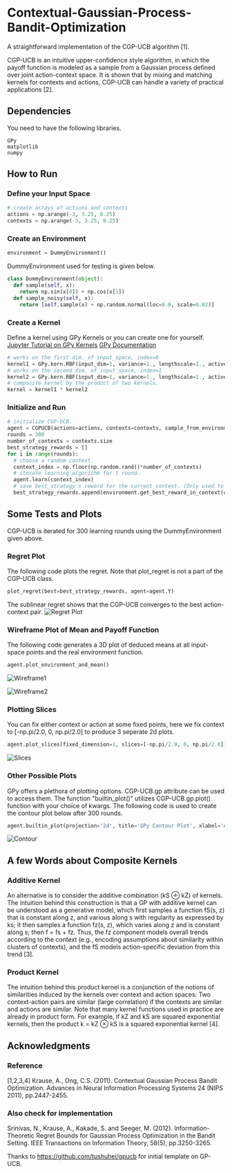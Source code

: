 # Contextual-Gaussian-Process-Bandit-Optimization

A straightforward implementation of the CGP-UCB algorithm [1]. 

CGP-UCB is an intuitive upper-confidence style algorithm, in which the payoff function is modeled as a sample from a Gaussian process defined over joint action-context space. It is shown that by mixing and matching kernels for contexts and actions, CGP-UCB can handle a variety of practical applications [2].

## Dependencies

You need to have the following libraries.
```
GPy
matplotlib
numpy
```
## How to Run

### Define your Input Space
```python
# create arrays of actions and contexts
actions = np.arange(-3, 3.25, 0.25)
contexts = np.arange(-3, 3.25, 0.25)
```

### Create an Environment
```python
environment = DummyEnvironment()
```
DummyEnvironment used for testing is given below.
```python
class DummyEnvironment(object):
  def sample(self, x):
    return np.sin(x[0]) + np.cos(x[1])
  def sample_noisy(self, x):
    return [self.sample(x) + np.random.normal(loc=0.0, scale=0.02)]
```

### Create a Kernel
Define a kernel using GPy Kernels or you can create one for yourself.
[Jupyter Tutorial on GPy Kernels](http://nbviewer.jupyter.org/github/SheffieldML/notebook/blob/master/GPy/basic_kernels.ipynb)
[GPy Documentation](https://gpy.readthedocs.io/en/deploy/index.html)
```python
# works on the first dim. of input_space, index=0
kernel1 = GPy.kern.RBF(input_dim=1, variance=1., lengthscale=1., active_dims=[0])
# works on the second dim. of input_space, index=1
kernel2 = GPy.kern.RBF(input_dim=1, variance=1., lengthscale=1., active_dims=[1])
# composite kernel by the product of two kernels.
kernel = kernel1 * kernel2
```

### Initialize and Run
```python
# initialize CGP-UCB
agent = CGPUCB(actions=actions, contexts=contexts, sample_from_environment=environment.sample_noisy, kernel=kernel)
rounds = 300
number_of_contexts = contexts.size
best_strategy_rewards = []
for i in range(rounds):
  # choose a random context.
  context_index = np.floor(np.random.rand()*number_of_contexts)
  # iterate learning algorithm for 1 round.
  agent.learn(context_index)
  # save best_strategy's reward for the current context. (Only used to plot regret.)
  best_strategy_rewards.append(environment.get_best_reward_in_context(context_index))
```

## Some Tests and Plots
CGP-UCB is iterated for 300 learning rounds using the DummyEnvironment given above.
### Regret Plot
The following code plots the regret. Note that plot_regret is not a part of the CGP-UCB class.
```python
plot_regret(best=best_strategy_rewards, agent=agent.Y)
```
The sublinear regret shows that the CGP-UCB converges to the best action-context pair. 
![](https://github.com/ardaegeunlu/Contextual-Gaussian-Process-Bandit-Optimization/blob/master/plots/regret_300.png "Regret Plot")

### Wireframe Plot of Mean and Payoff Function
The following code generates a 3D plot of deduced means at all input-space points and the real environment function. 
```python
agent.plot_environment_and_mean()
``` 
![](https://github.com/ardaegeunlu/Contextual-Gaussian-Process-Bandit-Optimization/blob/master/plots/wireframe_300_1.png "Wireframe1")

![](https://github.com/ardaegeunlu/Contextual-Gaussian-Process-Bandit-Optimization/blob/master/plots/wireframe_300_2.png "Wireframe2")

### Plotting Slices
You can fix either context or action at some fixed points, here we fix context to [-np.pi/2.0, 0, np.pi/2.0] to produce 3 seperate 2d plots. 
```python
agent.plot_slices(fixed_dimension=1, slices=[-np.pi/2.0, 0, np.pi/2.0])
```
![](https://github.com/ardaegeunlu/Contextual-Gaussian-Process-Bandit-Optimization/blob/master/plots/slices_300.png "Slices")

### Other Possible Plots
GPy offers a plethora of plotting options. CGP-UCB.gp attribute can be used to access them. The function "builtin_plot()" utilizes CGP-UCB.gp.plot() function with your choice of kwargs. The following code is used to create the contour plot below after 300 rounds.
```python
agent.builtin_plot(projection='2d', title='GPy Contour Plot', xlabel='Actions', ylabel='Contexts')
```
![](https://github.com/ardaegeunlu/Contextual-Gaussian-Process-Bandit-Optimization/blob/master/plots/contour_300.png "Contour")

## A few Words about Composite Kernels
### Additive Kernel
An alternative is to consider the additive combination (kS ⊕ kZ) of kernels. The intuition behind this construction is that a GP with additive kernel can be understood as a generative model, which first samples a function fS(s, z) that is constant along z, and various along s with regularity as expressed by ks; it then samples a function fz(s, z), which varies along z and is constant along s; then f = fs + fz. Thus, the fz component models overall trends according to the context (e.g., encoding assumptions about similarity within clusters of contexts), and the fS models action-specific deviation from this trend [3].
### Product Kernel
The intuition behind this product kernel is a conjunction of the notions of similarities induced by the kernels over context and action spaces: Two context-action pairs are similar (large correlation) if the contexts are similar and actions are similar. Note that many kernel functions used in practice are already in product form. For example, if kZ and kS are squared
exponential kernels, then the product k = kZ ⊗ kS is a squared exponential kernel [4].


## Acknowledgments
### Reference
[1,2,3,4] Krause, A., Ong, C.S. (2011). Contextual Gaussian Process Bandit Optimization. Advances in Neural Information Processing Systems 24 (NIPS 2011), pp.2447-2455.
### Also check for implementation
Srinivas, N., Krause, A., Kakade, S. and Seeger, M. (2012). Information-Theoretic Regret Bounds for Gaussian Process Optimization in the Bandit Setting. IEEE Transactions on Information Theory, 58(5), pp.3250-3265.

Thanks to https://github.com/tushuhei/gpucb for initial template on GP-UCB.

